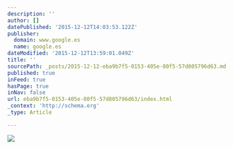 ```yaml
---
description: ''
author: []
datePublished: '2015-12-12T14:03:53.122Z'
publisher:
  domain: www.google.es
  name: google.es
dateModified: '2015-12-12T13:59:01.049Z'
title: ''
sourcePath: _posts/2015-12-12-eba9b7f5-0153-405e-80f5-57d805796d63.md
published: true
inFeed: true
hasPage: true
inNav: false
url: eba9b7f5-0153-405e-80f5-57d805796d63/index.html
_context: 'http://schema.org'
_type: Article

---
```

![](http://www.essentialibiza.com/assets/img/hero/ibiza-restaurants/hidden-bar/hidden-bar-1.jpg)